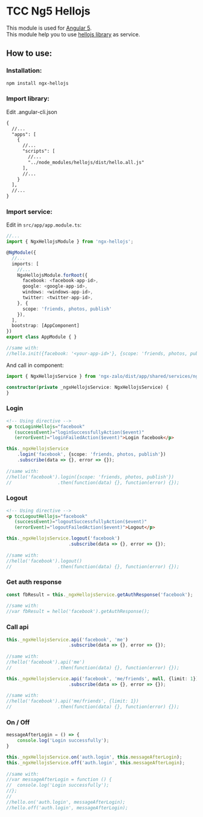 # TCC Ng5 Hellojs

This module is used for [Angular 5](https://angular.io/).  
This module help you to use [hellojs library](https://adodson.com/hello.js) as service.


How to use:
-------------
### Installation:
```html
npm install ngx-hellojs
```

### Import library:
Edit .angular-cli.json
```html
{
  //...
  "apps": [
    {
      //...
      "scripts": [
        //...
        "../node_modules/hellojs/dist/hello.all.js"
      ],
      //...
    }
  ],
  //...
}
```
    
### Import service:
Edit in `src/app/app.module.ts`:
```typescript
//...
import { NgxHellojsModule } from 'ngx-hellojs';

@NgModule({
  //...
  imports: [
    //...
    NgxHellojsModule.forRoot({
      facebook: <facebook-app-id>,
      google: <google-app-id>,
      windows: <windows-app-id>,
      twitter: <twitter-app-id>,
    }, {
      scope: 'friends, photos, publish'
    }),
  ],
  bootstrap: [AppComponent]
})
export class AppModule { }

//same with:
//hello.init({facebook: '<your-app-id>'}, {scope: 'friends, photos, publish'});
```

And call in component:
```typescript
import { NgxHellojsService } from 'ngx-zalo/dist/app/shared/services/ngx-hellojs.service';

constructor(private _ngxHellojsService: NgxHellojsService) {
}
```

### Login
```html
<!-- Using directive -->
<p tccLoginHellojs="facebook"
   (successEvent)="loginSuccessfullyAction($event)"
   (errorEvent)="loginFailedAction($event)">Login facebook</p>
```

```typescript
this._ngxHellojsService
    .login('facebook', {scope: 'friends, photos, publish'})
    .subscribe(data => {}, error => {});
 
//same with:
//hello('facebook').login({scope: 'friends, photos, publish'})
//                 .then(function(data) {}, function(error) {});
```

### Logout
```html
<!-- Using directive -->
<p tccLogoutHellojs="facebook"
   (successEvent)="logoutSuccessfullyAction($event)"
   (errorEvent)="logoutFailedAction($event)">Logout</p>
```

```typescript
this._ngxHellojsService.logout('facebook')
                       .subscribe(data => {}, error => {});
 
//same with:
//hello('facebook').logout()
//                 .then(function(data) {}, function(error) {});
```

### Get auth response
```typescript
const fbResult = this._ngxHellojsService.getAuthResponse('facebook');
 
//same with:
//var fbResult = hello('facebook').getAuthResponse();
```

### Call api
```typescript
this._ngxHellojsService.api('facebook', 'me')
                       .subscribe(data => {}, error => {});
 
//same with:
//hello('facebook').api('me')
//                 .then(function(data) {}, function(error) {});
```

```typescript
this._ngxHellojsService.api('facebook', 'me/friends', null, {limit: 1})
                       .subscribe(data => {}, error => {});
 
//same with:
//hello('facebook').api('me/friends', {limit: 1})
//                 .then(function(data) {}, function(error) {});
```

### On / Off
```typescript
messageAfterLogin = () => {
    console.log('Login successfully');
}

this._ngxHellojsService.on('auth.login', this.messageAfterLogin);
this._ngxHellojsService.off('auth.login', this.messageAfterLogin);
 
//same with:
//var messageAfterLogin = function () {
//  console.log('Login successfully');
//};
//
//hello.on('auth.login', messageAfterLogin);
//hello.off('auth.login', messageAfterLogin);
```
